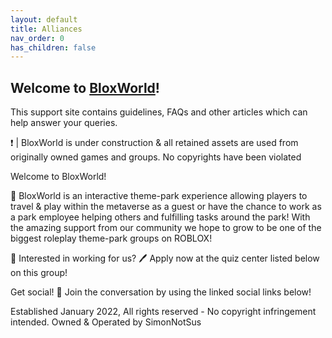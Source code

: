 ```yaml
---
layout: default
title: Alliances
nav_order: 0
has_children: false
---
```


## Welcome to [BloxWorld](https://www.roblox.com/groups/13841758/BloxWorld-Corporation#!/about)!

This support site contains guidelines, FAQs and other articles which can help answer your queries.

❗ | BloxWorld is under construction & all retained assets are used from originally owned games and groups. No copyrights have been violated

Welcome to BloxWorld!

🌊 BloxWorld is an interactive theme-park experience allowing players to travel & play within the metaverse as a guest or have the chance to work as a park employee helping others and fulfilling tasks around the park! With the amazing support from our community we hope to grow to be one of the biggest roleplay theme-park groups on ROBLOX!

🎉 Interested in working for us?
🖊️ Apply now at the quiz center listed below on this group!

Get social! 💬
Join the conversation by using the linked social links below!

Established January 2022, All rights reserved - No copyright infringement intended.
Owned & Operated by SimonNotSus
